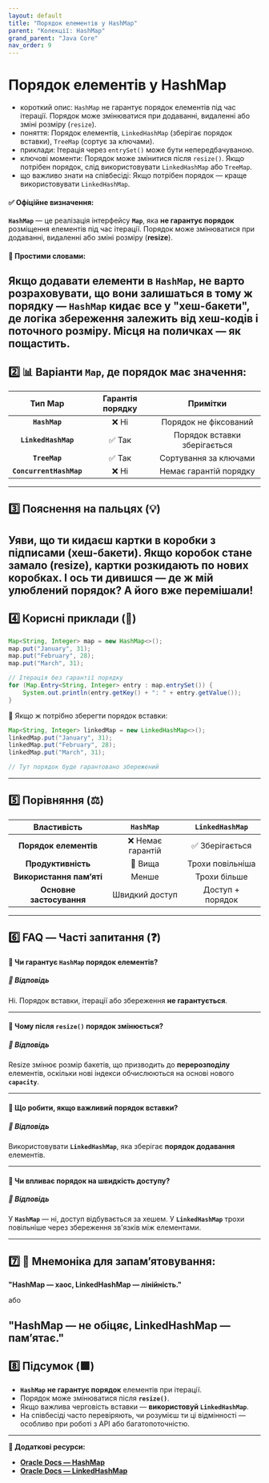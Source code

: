 ```yaml
---
layout: default
title: "Порядок елементів у HashMap"
parent: "Колекції: HashMap"
grand_parent: "Java Core"
nav_order: 9
---
```


# Порядок елементів у HashMap

*   короткий опис: `HashMap` не гарантує порядок елементів під час ітерації. Порядок може змінюватися при додаванні, видаленні або зміні розміру (`resize`).
*   поняття: Порядок елементів, `LinkedHashMap` (зберігає порядок вставки), `TreeMap` (сортує за ключами).
*   приклади: Ітерація через `entrySet()` може бути непередбачуваною.
*   ключові моменти: Порядок може змінитися після `resize()`. Якщо потрібен порядок, слід використовувати `LinkedHashMap` або `TreeMap`.
*   що важливо знати на співбесіді: Якщо потрібен порядок — краще використовувати `LinkedHashMap`.
#### **✅ Офіційне визначення:**

**`HashMap`** — це реалізація інтерфейсу **`Map`**, яка **не гарантує порядок** розміщення елементів під час ітерації. Порядок може змінюватися при додаванні, видаленні або зміні розміру (**resize**).

#### **🧠 Простими словами:**

Якщо додавати елементи в **`HashMap`**, не варто розраховувати, що вони залишаться в тому ж порядку — **`HashMap`** кидає все у "хеш-бакети", де логіка збереження залежить від хеш-кодів і поточного розміру. Місця на поличках — як пощастить.
---

## **2️⃣ 📊 Варіанти `Map`, де порядок має значення:**

| Тип Map | Гарантія порядку | Примітки |
| :---: | :---: | :---: |
| **`HashMap`** | ❌ Ні | Порядок не фіксований |
| **`LinkedHashMap`** | ✅ Так | Порядок вставки зберігається |
| **`TreeMap`** | ✅ Так | Сортування за ключами |
| **`ConcurrentHashMap`** | ❌ Ні | Немає гарантій порядку |

---

## **3️⃣ Пояснення на пальцях (💡)**

Уяви, що ти кидаєш картки в коробки з підписами (хеш-бакети). Якщо коробок стане замало (resize), картки розкидають по нових коробках. І ось ти дивишся — де ж мій улюблений порядок? А його вже перемішали\!
---

## **4️⃣ Корисні приклади (🧪)**

```java
Map<String, Integer> map = new HashMap<>();
map.put("January", 31);
map.put("February", 28);
map.put("March", 31);

// Ітерація без гарантії порядку
for (Map.Entry<String, Integer> entry : map.entrySet()) {
    System.out.println(entry.getKey() + ": " + entry.getValue());
}
```
🧪 Якщо ж потрібно зберегти порядок вставки:

```java
Map<String, Integer> linkedMap = new LinkedHashMap<>();
linkedMap.put("January", 31);
linkedMap.put("February", 28);
linkedMap.put("March", 31);

// Тут порядок буде гарантовано збережений
```
---

## **5️⃣ Порівняння (⚖️)**

| Властивість | `HashMap` | `LinkedHashMap` |
| :---: | :---: | :---: |
| **Порядок елементів** | ❌ Немає гарантій | ✅ Зберігається |
| **Продуктивність** | 🔼 Вища | Трохи повільніша |
| **Використання пам’яті** | Менше | Трохи більше |
| **Основне застосування** | Швидкий доступ | Доступ \+ порядок |

---

## **6️⃣ FAQ — Часті запитання (❓)**

#### **🔹 Чи гарантує `HashMap` порядок елементів?**

##### **💬 Відповідь**

Ні. Порядок вставки, ітерації або збереження **не гарантується**.

---

#### **🔹 Чому після `resize()` порядок змінюється?**

##### **💬 Відповідь**

Resize змінює розмір бакетів, що призводить до **перерозподілу** елементів, оскільки нові індекси обчислюються на основі нового **`capacity`**.

---

#### **🔹 Що робити, якщо важливий порядок вставки?**

##### **💬 Відповідь**

Використовувати **`LinkedHashMap`**, яка зберігає **порядок додавання** елементів.

---

#### **🔹 Чи впливає порядок на швидкість доступу?**

##### **💬 Відповідь**

У **`HashMap`** — ні, доступ відбувається за хешем. У **`LinkedHashMap`** трохи повільніше через збереження зв'язків між елементами.

---

## **7️⃣ 🧠 Мнемоніка для запам’ятовування:**

**"HashMap — хаос, LinkedHashMap — лінійність."**

або

**"HashMap — не обіцяє, LinkedHashMap — пам’ятає."**
---

## **8️⃣ Підсумок (🟩)**

* **`HashMap`** **не гарантує порядок** елементів при ітерації.
* Порядок може змінюватися після **`resize()`**.
* Якщо важлива черговість вставки — **використовуй `LinkedHashMap`**.
* На співбесіді часто перевіряють, чи розумієш ти ці відмінності — особливо при роботі з API або багатопоточністю.

---

**🔗 Додаткові ресурси:**

* [**Oracle Docs — HashMap**](https://docs.oracle.com/en/java/javase/17/docs/api/java.base/java/util/HashMap.html)
* [**Oracle Docs — LinkedHashMap**](https://docs.oracle.com/en/java/javase/17/docs/api/java.base/java/util/LinkedHashMap.html)